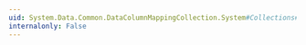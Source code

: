 ```yaml
---
uid: System.Data.Common.DataColumnMappingCollection.System#Collections#ICollection#SyncRoot
internalonly: False
---
```


